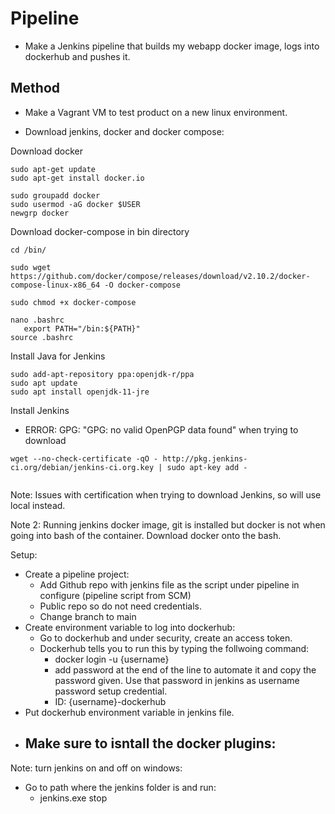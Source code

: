 # Pipeline

- Make a Jenkins pipeline that builds my webapp docker image, logs into dockerhub and pushes it.

## Method

- Make a Vagrant VM to test product on a new linux environment.

- Download jenkins, docker and docker compose:

Download docker
```
sudo apt-get update
sudo apt-get install docker.io

sudo groupadd docker
sudo usermod -aG docker $USER
newgrp docker
```

Download docker-compose in bin directory
```
cd /bin/

sudo wget https://github.com/docker/compose/releases/download/v2.10.2/docker-compose-linux-x86_64 -O docker-compose

sudo chmod +x docker-compose

nano .bashrc
   export PATH="/bin:${PATH}"
source .bashrc
```

Install Java for Jenkins
```
sudo add-apt-repository ppa:openjdk-r/ppa
sudo apt update
sudo apt install openjdk-11-jre
```

Install Jenkins

- ERROR: GPG: "GPG: no valid OpenPGP data found" when trying to download
```
wget --no-check-certificate -qO - http://pkg.jenkins-ci.org/debian/jenkins-ci.org.key | sudo apt-key add -


```

Note: Issues with certification when trying to download Jenkins, so will use local instead.

Note 2: Running jenkins docker image, git is installed but docker is not when going into bash of the container. Download docker onto the bash.

Setup:


- Create a pipeline project:
    - Add Github repo with jenkins file as the script under pipeline in configure (pipeline script from SCM)
    - Public repo so do not need credentials.
    - Change branch to main
- Create environment variable to log into dockerhub:
    - Go to dockerhub and under security, create an access token.
    - Dockerhub tells you to run this by typing the follwoing command:
        - docker login -u {username}
        - add password at the end of the line to automate it and copy the password given. Use that password in jenkins as username password setup credential.
        - ID: {username}-dockerhub
- Put dockerhub environment variable in jenkins file.
- Make sure to isntall the docker plugins:
    - 


Note: turn jenkins on and off on windows:
- Go to path where the jenkins folder is and run:
    - jenkins.exe stop